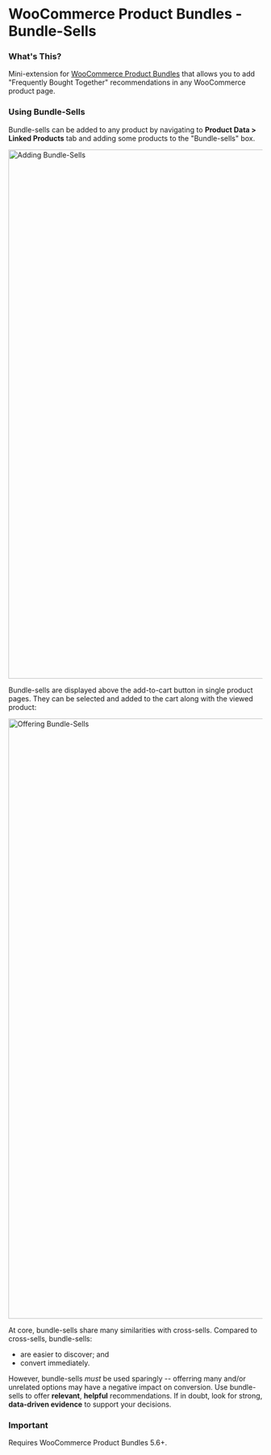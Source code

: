# WooCommerce Product Bundles - Bundle-Sells

### What's This?

Mini-extension for [WooCommerce Product Bundles](https://woocommerce.com/products/product-bundles/) that allows you to add "Frequently Bought Together" recommendations in any WooCommerce product page.

### Using Bundle-Sells

Bundle-sells can be added to any product by navigating to **Product Data > Linked Products** tab and adding some products to the "Bundle-sells" box.

<img width="1049" alt="Adding Bundle-Sells" src="https://user-images.githubusercontent.com/1783726/32737971-2eb3af40-c8a4-11e7-96e2-035f5879683d.png">

Bundle-sells are displayed above the add-to-cart button in single product pages. They can be selected and added to the cart along with the viewed product:

<img width="1190" alt="Offering Bundle-Sells" src="https://user-images.githubusercontent.com/1783726/32737946-1d3444c8-c8a4-11e7-965f-cd0a855e4ec6.png">

At core, bundle-sells share many similarities with cross-sells. Compared to cross-sells, bundle-sells:

* are easier to discover; and
* convert immediately.

However, bundle-sells _must_ be used sparingly -- offerring many and/or unrelated options may have a negative impact on conversion. Use bundle-sells to offer **relevant**, **helpful** recommendations. If in doubt, look for strong, **data-driven evidence** to support your decisions.

### Important

Requires WooCommerce Product Bundles 5.6+.
